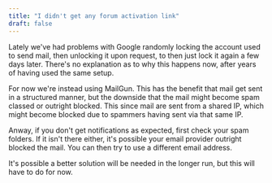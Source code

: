 ```yaml
---
title: "I didn't get any forum activation link"
draft: false
---
```


Lately we've had problems with Google randomly locking the account used to send mail, then unlocking it upon request, to then just lock it again a few days later. There's no explanation as to why this happens now, after years of having used the same setup.

For now we're instead using MailGun. This has the benefit that mail get sent in a structured manner, but the downside that the mail might become spam classed or outright blocked. This since mail are sent from a shared IP, which might become blocked due to spammers having sent via that same IP.

Anway, if you don't get notifications as expected, first check your spam folders. If it isn't there either, it's possible your email provider outright blocked the mail. You can then try to use a different email address.

It's possible a better solution will be needed in the longer run, but this will have to do for now.